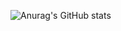 ![Anurag's GitHub stats](https://github-readme-stats.vercel.app/api?username=vaxobjanovdev&show_icons=radical)


